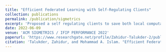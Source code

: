 ```yaml
---
title: "Efficient Federated Learning with Self-Regulating Clients"
collection: publications
permalink: /publication/sigmetrics
excerpt: 'Proposed a self regulating clients to save both local computation and communication'
date: 2022-06-09
venue: 'ACM SIGMETRICS / IFIP PERFORMANCE 2022'
paperurl: 'https://www.researchgate.net/profile/Zahidur-Talukder-2/publication/361939981_FedSRC_Efficient_Federated_Learning_with_Self-Regulating_Clients/links/62cda209c276426014a9677c/FedSRC-Efficient-Federated-Learning-with-Self-Regulating-Clients.pdf'
citation: 'Talukder, Zahidur, and Mohammad A. Islam. "Efficient Federated Learning with Self-Regulating Clients."'
---
```


